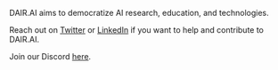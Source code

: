 DAIR.AI aims to democratize AI research, education, and technologies.

Reach out on [Twitter](https://twitter.com/omarsar0) or [LinkedIn](https://www.linkedin.com/in/omarsar/) if you want to help and contribute to DAIR.AI.

Join our Discord [here](https://discord.gg/SKgkVT8BGJ).
